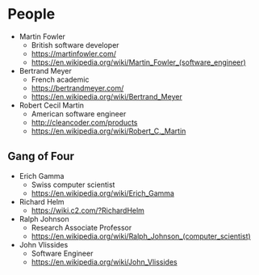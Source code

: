# People

* Martin Fowler
    + British software developer
    + <https://martinfowler.com/>
    + <https://en.wikipedia.org/wiki/Martin_Fowler_(software_engineer)>
* Bertrand Meyer
    + French academic
    + <https://bertrandmeyer.com/>
    + <https://en.wikipedia.org/wiki/Bertrand_Meyer>
* Robert Cecil Martin
    + American software engineer
    + <http://cleancoder.com/products>
    + <https://en.wikipedia.org/wiki/Robert_C._Martin>

## Gang of Four

* Erich Gamma
    + Swiss computer scientist
    + <https://en.wikipedia.org/wiki/Erich_Gamma>
* Richard Helm
    + <https://wiki.c2.com/?RichardHelm>
* Ralph Johnson
    + Research Associate Professor
    + <https://en.wikipedia.org/wiki/Ralph_Johnson_(computer_scientist)>
* John Vlissides
    + Software Engineer
    + <https://en.wikipedia.org/wiki/John_Vlissides>
